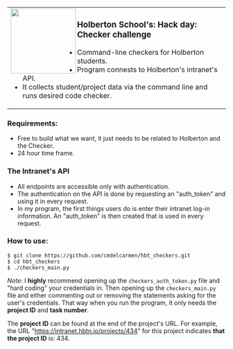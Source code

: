 <p align="center">
<table>
<tr>
<td>
<img align="left" src="https://user-images.githubusercontent.com/77739870/136249792-d424e897-6470-42a0-9904-dd58955ae9b3.png" width="150" height="150">
<h3>Holberton School's: Hack day: Checker challenge</h3>
<ul>
    <li>Command-line checkers for Holberton students.</li>
    <li>Program connests to Holberton's intranet's API.</li>
    <li>It collects student/project data via the command line and runs desired code checker.</li>
</ul>
<img width="1000" height="0">
</td>
</tr>
</table>
</p>

### Requirements:
- Free to build what we want, it just needs to be related to Holberton and the Checker.  
- 24 hour time frame.  

### The Intranet's API
- All endpoints are accessible only with authentication.  
- The authentication on the API is done by requesting an "auth_token" and using it in every request.  
- In my program, the first things users do is enter their intranet log-in information. An "auth_token" is then created that is used in every request.  

### How to use:
```$ git clone https://github.com/cmdelcarmen/hbt_checkers.git```  
```$ cd hbt_checkers```  
```$ ./checkers_main.py```  

*Note*: I **highly** recommend opening up the `checkers_auth_token.py` file and "hard coding" your credentials in. Then opening up the `checkers_main.py` file and either commenting out or removing the statements asking for the user's credentials. That way when you run the program, it only needs the **project ID** and **task number**.

The **project ID** can be found at the end of the project's URL. For example, the URL "https://intranet.hbtn.io/projects/434" for this project indicates **that the project ID** is: 434.
